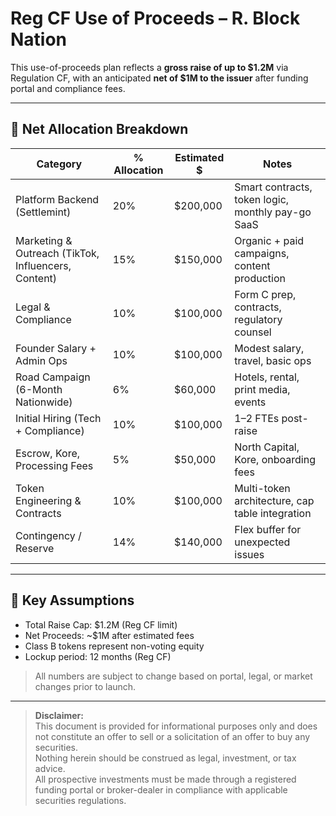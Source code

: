 # Reg CF Use of Proceeds – R. Block Nation

This use-of-proceeds plan reflects a **gross raise of up to $1.2M** via Regulation CF, with an anticipated **net of $1M to the issuer** after funding portal and compliance fees.

---

## 💸 Net Allocation Breakdown

| Category                     | % Allocation | Estimated $ | Notes |
|-----------------------------|--------------|--------------|-------|
| Platform Backend (Settlemint) | 20% | $200,000 | Smart contracts, token logic, monthly pay-go SaaS |
| Marketing & Outreach (TikTok, Influencers, Content) | 15% | $150,000 | Organic + paid campaigns, content production |
| Legal & Compliance | 10% | $100,000 | Form C prep, contracts, regulatory counsel |
| Founder Salary + Admin Ops | 10% | $100,000 | Modest salary, travel, basic ops |
| Road Campaign (6-Month Nationwide) | 6% | $60,000 | Hotels, rental, print media, events |
| Initial Hiring (Tech + Compliance) | 10% | $100,000 | 1–2 FTEs post-raise |
| Escrow, Kore, Processing Fees | 5% | $50,000 | North Capital, Kore, onboarding fees |
| Token Engineering & Contracts | 10% | $100,000 | Multi-token architecture, cap table integration |
| Contingency / Reserve | 14% | $140,000 | Flex buffer for unexpected issues |

---

## 🧾 Key Assumptions

- Total Raise Cap: $1.2M (Reg CF limit)
- Net Proceeds: ~$1M after estimated fees
- Class B tokens represent non-voting equity
- Lockup period: 12 months (Reg CF)

> All numbers are subject to change based on portal, legal, or market changes prior to launch.

---

> **Disclaimer:**  
> This document is provided for informational purposes only and does not constitute an offer to sell or a solicitation of an offer to buy any securities.  
> Nothing herein should be construed as legal, investment, or tax advice.  
> All prospective investments must be made through a registered funding portal or broker-dealer in compliance with applicable securities regulations.

